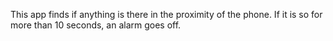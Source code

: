 This app finds if anything is there in the proximity of the phone. If it is so for more than 10 seconds, an alarm goes off.
